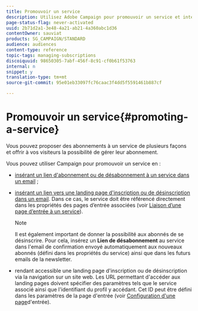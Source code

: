 ```yaml
---
title: Promouvoir un service
description: Utilisez Adobe Campaign pour promouvoir un service et interagir avec vos clients par le biais de landing pages et d'emails dédiés ou directement sur votre site web.
page-status-flag: never-activated
uuid: 2b71d2a1-3e48-4a21-ab21-4a360abc1d36
contentOwner: sauviat
products: SG_CAMPAIGN/STANDARD
audience: audiences
content-type: reference
topic-tags: managing-subscriptions
discoiquuid: 98650305-7abf-456f-8c91-cf0b61f53763
internal: n
snippet: y
translation-type: tm+mt
source-git-commit: 95e01eb33097fc76caac3f4dd5f5591461b887cf

---
```



# Promouvoir un service{#promoting-a-service}

Vous pouvez proposer des abonnements à un service de plusieurs façons et offrir à vos visiteurs la possibilité de gérer leur abonnement.

Vous pouvez utiliser Campaign pour promouvoir un service en :

* [insérant un lien d'abonnement ou de désabonnement à un service dans un email](../../designing/using/links.md#inserting-a-link) ;

* [insérant un lien vers une landing page d'inscription ou de désinscription dans un email](../../designing/using/links.md). Dans ce cas, le service doit être référencé directement dans les propriétés des pages d’entrée associées (voir [Liaison d’une page d’entrée à un service](../../channels/using/configuring-landing-page.md#linking-a-landing-page-to-a-service)).

   >[!NOTE]
   >
   >Il est également important de donner la possibilité aux abonnés de se désinscrire. Pour cela, insérez un <b>Lien de désabonnement</b> au service dans l'email de confirmation envoyé automatiquement aux nouveaux abonnés (défini dans les propriétés du service) ainsi que dans les futurs emails de la newsletter.

* rendant accessible une landing page d'inscription ou de désinscription via la navigation sur un site web. Les URL permettant d'accéder aux landing pages doivent spécifier des paramètres tels que le service associé ainsi que l'identifiant du profil y accédant. Cet ID peut être défini dans les paramètres de la page d'entrée (voir [Configuration d'une page](../../channels/using/configuring-landing-page.md#)d'entrée).
